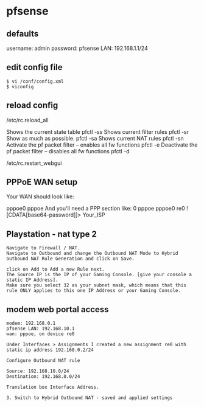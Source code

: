 # pfsense

## defaults
username: admin
password: pfsense
LAN: 192.168.1.1/24

## edit config file
```
$ vi /conf/config.xml
$ viconfig
```

## reload config
/etc/rc.reload_all

Shows the current state table  pfctl -ss
Shows current filter rules  pfctl -sr
Show as much as possible.  pfctl -sa
Shows current NAT rules  pfctl -sn
Activate the pf packet filter – enables all fw functions  pfctl -e
Deactivate the pf packet filter – disables all fw functions  pfctl -d

/etc/rc.restart_webgui

## PPPoE WAN setup
Your WAN should look like:

   <wan>
     <if>pppoe0</if>
     <descr><![CDATA[WAN]]></descr>
     <blockpriv></blockpriv>
     <blockbogons></blockbogons>
     <enable></enable>
     <ipaddr>pppoe</ipaddr>
   </wan>
And you'll need a PPP section like:

<ppps>
  <ppp>
    <ptpid>0</ptpid>
      <type>pppoe</type>
      <if>pppoe0</if>
      <ports>re0</ports>
      <username><![CDATA[username@qwest.net]]></username>
      <password>![CDATA[base64-password]]></password>
      <descr><![CDATA[WAN]]></descr>
      <provider>Your_ISP</provider>
    </ppp>
</ppps>

## Playstation - nat type 2
```
Navigate to Firewall / NAT.
Navigate to Outbound and change the Outbound NAT Mode to Hybrid outbound NAT Rule Generation and click on Save.
```

```
click on Add to Add a new Rule next.
The Source IP is the IP of your Gaming Console. [give your console a static IP Address].
Make sure you select 32 as your subnet mask, which means that this rule ONLY applies to this one IP Address or your Gaming Console.
```

## modem web portal access
```
modem: 192.168.0.1
pfsense LAN: 192.168.10.1
wan: pppoe, on device re0

Under Interfaces > Assignments I created a new assignment re0 with static ip address 192.168.0.2/24

Configure Outbound NAT rule

Source: 192.168.10.0/24
Destination: 192.168.0.0/24

Translation box Interface Address.

3. Switch to Hybrid Outbound NAT - saved and applied settings
```
